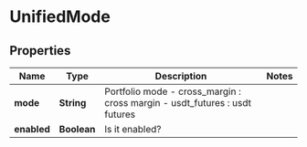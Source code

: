 
# UnifiedMode

## Properties

Name | Type | Description | Notes
------------ | ------------- | ------------- | -------------
**mode** | **String** | Portfolio mode - cross_margin : cross margin - usdt_futures : usdt futures | 
**enabled** | **Boolean** | Is it enabled? | 

